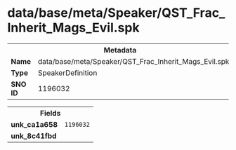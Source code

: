 <h1>data/base/meta/Speaker/QST_Frac_Inherit_Mags_Evil.spk</h1><table><tr><th colspan="100%">Metadata</th></tr><tr><td><b>Name</b></td><td>data/base/meta/Speaker/QST_Frac_Inherit_Mags_Evil.spk</td></tr><tr><td><b>Type</b></td><td>SpeakerDefinition</td></tr><tr><td><b>SNO ID</b></td><td>1196032</td></tr></table>

<table><tr><th colspan="100%">Fields</th></tr><tr><td><b>unk_ca1a658</b></td><td><code>1196032</code></td></tr><tr><td><b>unk_8c41fbd</b></td><td></td></tr></table>

